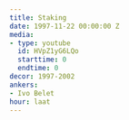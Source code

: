 ```yaml
---
title: Staking
date: 1997-11-22 00:00:00 Z
media:
- type: youtube
  id: HVpZ1yG6LQo
  starttime: 0
  endtime: 0
decor: 1997-2002
ankers:
- Ivo Belet
hour: laat
---
```



